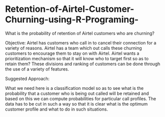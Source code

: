 # Retention-of-Airtel-Customer-Churning-using-R-Programing-

What is the probability of retention of Airtel customers who are churning?

Objective:
Airtel has customers who call in to cancel their connection for a variety of reasons. Airtel has a team which out calls these churning customers to encourage them to stay on with Airtel. Airtel wants a prioritization mechanism so that it will know who to target first so as to retain them? These divisions and ranking of customers can be done through the use of a variety of features.


Suggested Approach:
  
What we need here is a classification model so as to see what is the probability that a customer who is being out called will be retained and based on this we can compute probabilities for particular call profiles. The data has to be cut in such a way so that it is clear what is the optimum customer profile and what to do in such situations. 
